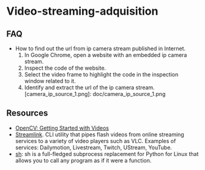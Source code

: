 # Video-streaming-adquisition

## FAQ
* How to find out the url from ip camera stream published in Internet. 
  1. In Google Chrome, open a website with an embedded ip camera stream.
  2. Inspect the code of the website.
  3. Select the video frame to highlight the code in the inspection window related to it.
  4. Identify and extract the url of the ip camera stream.
[camera_ip_source_1.png]: doc/camera_ip_source_1.png

## Resources
* [OpenCV: Getting Started with Videos](https://docs.opencv.org/3.4.0/dd/d43/tutorial_py_video_display.html)
* [Streamlink](https://github.com/streamlink/streamlink). CLI utility that pipes flash videos from online streaming services to a variety of video players such as VLC. Examples of services: Dailymotion, Livestream, Twitch, UStream, YouTube.
* [sh](https://github.com/amoffat/sh): sh is a full-fledged subprocess replacement for Python for Linux that allows you to call any program as if it were a function.
